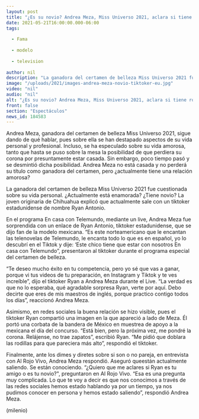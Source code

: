 ```yaml
---
layout: post
title: "¿Es su novio? Andrea Meza, Miss Universo 2021, aclara si tiene romance con famoso Tiktoker de EU"
date: 2021-05-21T16:00:00.000-06:00
tags:
  
  - Fama
  
  - modelo
  
  - television
  
author: nil
description: "La ganadora del certamen de belleza Miss Universo 2021 fue cuestionada sobre su vida personal. ¿Actualmente está enamorada? ¿Tiene novio? La joven originaria de Chihuahua explicó si sale con el tiktoker estadunidense Ryan Antonio. "
image: "/uploads/2021/images-andrea-meza-novio-tiktoker-eu.jpg"
video: "nil"
audio: "nil"
alt: "¿Es su novio? Andrea Meza, Miss Universo 2021, aclara si tiene romance con famoso Tiktoker de EU"
front: false
section: "Espectáculos"
news_id: 184583
---
```


Andrea Meza, ganadora del certamen de belleza Miss Universo 2021, sigue dando de qué hablar, pues sobre ella se han destapado aspectos de su vida personal y profesional. Incluso, se ha especulado sobre su vida amorosa, tanto que hasta se puso sobre la mesa la posibilidad de que perdiera su corona por presuntamente estar casada. Sin embargo, poco tiempo pasó y se desmintió dicha posibilidad. Andrea Meza no está casada y no perderá su título como ganadora del certamen, pero ¿actualmente tiene una relación amorosa? 

La ganadora del certamen de belleza Miss Universo 2021 fue cuestionada sobre su vida personal. ¿Actualmente está enamorada? ¿Tiene novio? La joven originaria de Chihuahua explicó que actualmente sale con un tiktoker estadunidense de nombre Ryan Antonio. 

En el programa En casa con Telemundo, mediante un live, Andrea Meza fue sorprendida con un enlace de Ryan Antonio, tiktoker estadunidense, que se dijo fan de la modelo mexicana. “Es este norteamericano que le encantan las telenovelas de Telemundo, le encanta todo lo que es en español, yo lo descubrí en el Tiktok y dije: ‘Este chico tiene que estar con nosotros En casa con Telemundo”, presentaron al tiktoker durante el programa especial del certamen de belleza.

“Te deseo mucho éxito en tu competencia, pero yo sé que vas a ganar, porque vi tus videos de tu preparación, en Instagram y Tiktok y te ves increíble”, dijo el tiktoker Ryan a Andrea Meza durante el Live. “La verdad es que no lo esperaba, qué agradable sorpresa Ryan, verte por aquí. Debo decirte que eres de mis maestros de inglés, porque practico contigo todos los días”, reaccionó Andrea Meza.

Asimismo, en redes sociales la buena relación se hizo visible, pues el tiktoker Ryan compartió una imagen en la que apareció a lado de Meza. Él portó una corbata de la bandera de México en muestrea de apoyo a la mexicana el día del concurso. “Está bien, pero la próxima vez, me pondré la corona. Relájense, no trae zapatos”, escribió Ryan. “Me pidió que doblara las rodillas para que pareciera más alto”, respondió el tiktoker.

Finalmente, ante los dimes y diretes sobre si son o no pareja, en entrevista con Al Rojo Vivo, Andrea Meza respondió. Aseguró queestán actualmente saliendo. Se están conociendo. “¿Quiero que me aclares si Ryan es tu amigo o es tu novio?", preguntaron en Al Rojo Vivo. “Esa es una pregunta muy complicada. Lo que te voy a decir es que nos conocimos a través de las redes sociales hemos estado hablando ya por un tiempo, ya nos pudimos conocer en persona y hemos estado saliendo”, respondió Andrea Meza. 

(milenio)